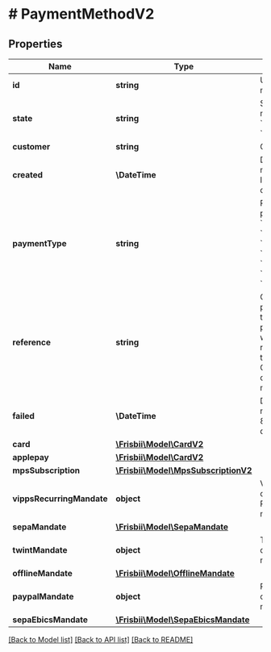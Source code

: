 # # PaymentMethodV2

## Properties

Name | Type | Description | Notes
------------ | ------------- | ------------- | -------------
**id** | **string** | Unique id for payment method |
**state** | **string** | State of the payment method: &#x60;active&#x60;, &#x60;inactivated&#x60;, &#x60;failed&#x60;, &#x60;pending&#x60; or &#x60;deleted&#x60; |
**customer** | **string** | Customer by handle |
**created** | **\DateTime** | Date when the payment method was created. In ISO-8601 extended offset date-time format. |
**paymentType** | **string** | Payment type for saved payment method, either: &#x60;card&#x60;, &#x60;emv_token&#x60;, &#x60;vipps_recurring&#x60;, &#x60;applepay&#x60;, &#x60;mobilepay_subscriptions&#x60;, &#x60;sepa&#x60;, &#x60;offline_cash&#x60;, &#x60;offline_bank_transfer&#x60; or &#x60;offline_other&#x60; |
**reference** | **string** | Optional reference provided when creating the payment method. For payment methods created with Frisbii Checkout the reference will correspond to the session id for the Checkout session that created the payment method. | [optional]
**failed** | **\DateTime** | Date when the payment method failed. In ISO-8601 extended offset date-time format. | [optional]
**card** | [**\Frisbii\Model\CardV2**](CardV2.md) |  | [optional]
**applepay** | [**\Frisbii\Model\CardV2**](CardV2.md) |  | [optional]
**mpsSubscription** | [**\Frisbii\Model\MpsSubscriptionV2**](MpsSubscriptionV2.md) |  | [optional]
**vippsRecurringMandate** | **object** | Vipps Recurring mandate object in case of Vipps Recurring payment method | [optional]
**sepaMandate** | [**\Frisbii\Model\SepaMandate**](SepaMandate.md) |  | [optional]
**twintMandate** | **object** | Twint mandate object in case of Twint payment method | [optional]
**offlineMandate** | [**\Frisbii\Model\OfflineMandate**](OfflineMandate.md) |  | [optional]
**paypalMandate** | **object** | PayPal mandate object in case of PayPal payment method | [optional]
**sepaEbicsMandate** | [**\Frisbii\Model\SepaEbicsMandate**](SepaEbicsMandate.md) |  | [optional]

[[Back to Model list]](../../README.md#models) [[Back to API list]](../../README.md#endpoints) [[Back to README]](../../README.md)
